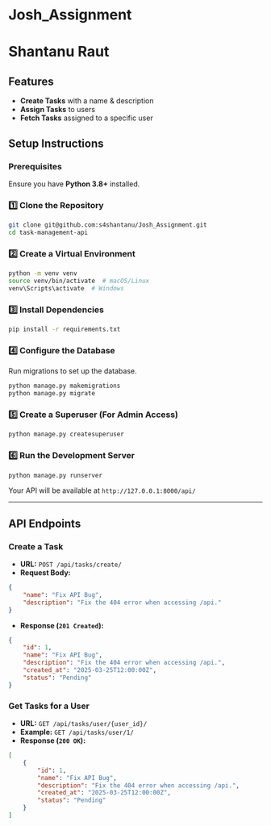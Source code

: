 # Josh_Assignment
# Shantanu Raut

## Features
- **Create Tasks** with a name & description
- **Assign Tasks** to users
- **Fetch Tasks** assigned to a specific user

## Setup Instructions

### Prerequisites
Ensure you have **Python 3.8+** installed.

### 1️⃣ Clone the Repository
```bash
git clone git@github.com:s4shantanu/Josh_Assignment.git
cd task-management-api
```

### 2️⃣ Create a Virtual Environment
```bash
python -m venv venv
source venv/bin/activate  # macOS/Linux
venv\Scripts\activate  # Windows
```

### 3️⃣ Install Dependencies
```bash
pip install -r requirements.txt
```

### 4️⃣ Configure the Database
Run migrations to set up the database.
```bash
python manage.py makemigrations
python manage.py migrate
```

### 5️⃣ Create a Superuser (For Admin Access)
```bash
python manage.py createsuperuser
```

### 6️⃣ Run the Development Server
```bash
python manage.py runserver
```
Your API will be available at `http://127.0.0.1:8000/api/`

---

## API Endpoints

### **Create a Task**
- **URL:** `POST /api/tasks/create/`
- **Request Body:**
```json
{
    "name": "Fix API Bug",
    "description": "Fix the 404 error when accessing /api."
}
```
- **Response (`201 Created`):**
```json
{
    "id": 1,
    "name": "Fix API Bug",
    "description": "Fix the 404 error when accessing /api.",
    "created_at": "2025-03-25T12:00:00Z",
    "status": "Pending"
}
```

### **Get Tasks for a User**
- **URL:** `GET /api/tasks/user/{user_id}/`
- **Example:** `GET /api/tasks/user/1/`
- **Response (`200 OK`):**
```json
[
    {
        "id": 1,
        "name": "Fix API Bug",
        "description": "Fix the 404 error when accessing /api.",
        "created_at": "2025-03-25T12:00:00Z",
        "status": "Pending"
    }
]

